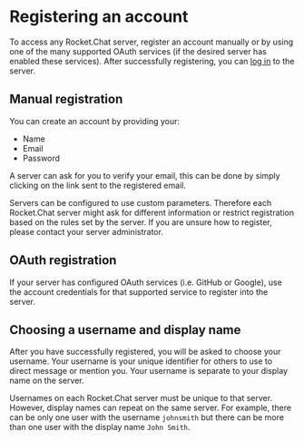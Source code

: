 # Registering an account

To access any Rocket.Chat server, register an account manually or by using one of the many supported OAuth services \(if the desired server has enabled these services\). After successfully registering, you can [log in](login.md) to the server.

## Manual registration

You can create an account by providing your:

* Name
* Email
* Password

A server can ask for you to verify your email, this can be done by simply clicking on the link sent to the registered email.

Servers can be configured to use custom parameters. Therefore each Rocket.Chat server might ask for different information or restrict registration based on the rules set by the server. If you are unsure how to register, please contact your server administrator.

## OAuth registration

If your server has configured OAuth services \(i.e. GitHub or Google\), use the account credentials for that supported service to register into the server.

## Choosing a username and display name

After you have successfully registered, you will be asked to choose your username. Your username is your unique identifier for others to use to direct message or mention you. Your username is separate to your display name on the server.

Usernames on each Rocket.Chat server must be unique to that server. However, display names can repeat on the same server. For example, there can be only one user with the username `johnsmith` but there can be more than one user with the display name `John Smith`.

